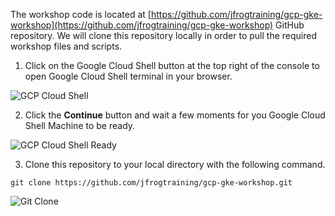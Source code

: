 The workshop code is located at [https://github.com/jfrogtraining/gcp-gke-workshop](https://github.com/jfrogtraining/gcp-gke-workshop) GitHub repository. We will clone this repository locally in order to pull the required workshop files and scripts. 

1. Click on the Google Cloud Shell button at the top right of the console to open Google Cloud Shell terminal in your browser.

![GCP Cloud Shell](../../../docs/images/gcp-cloud-console.png)

2. Click the **Continue** button and wait a few moments for you Google Cloud Shell Machine to be ready.

![GCP Cloud Shell Ready](../../../docs/images/gcp-shell-ready.png)

3. Clone this repository to your local directory with the following command.

```
git clone https://github.com/jfrogtraining/gcp-gke-workshop.git

```


![Git Clone](../../../docs/images/git-clone.png)
